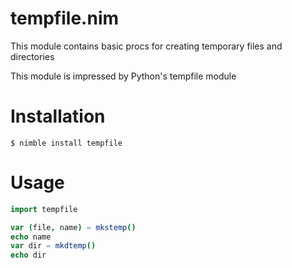 # tempfile.nim
This module contains basic procs for creating temporary files and directories

This module is impressed by Python's tempfile module

Installation
============
```
$ nimble install tempfile
```
Usage
=====
```nim
import tempfile

var (file, name) = mkstemp()
echo name
var dir = mkdtemp()
echo dir
```
